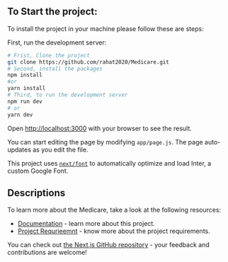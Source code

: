 ## To Start the project:

To install the project in your machine please follow these are steps:

First, run the development server:

```bash
# Frist, Clone the project
git clone https://github.com/rahat2020/Medicare.git
# Second, install the packages
npm install 
#or 
yarn install 
# Third, to run the development server
npm run dev
# or
yarn dev
```

Open [http://localhost:3000](http://localhost:3000) with your browser to see the result.

You can start editing the page by modifying `app/page.js`. The page auto-updates as you edit the file.

This project uses [`next/font`](https://nextjs.org/docs/basic-features/font-optimization) to automatically optimize and load Inter, a custom Google Font.

## Descriptions

To learn more about the Medicare, take a look at the following resources:

- [Documentation](https://docs.google.com/document/d/1TpuNG_qOhtjpG9_ikeCoJXuXfwD3O3jVZjzM_m29mI0/edit) - learn more about this project.
- [Project Requrieemnt](https://docs.google.com/document/d/1EkVCGkZEgFTMxQ55yoUJ-c5VGBALlDFFuPrbtzaijNg/edit) - know more about the project requirements.

You can check out [the Next.js GitHub repository](https://github.com/vercel/next.js/) - your feedback and contributions are welcome!
